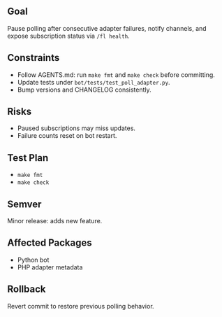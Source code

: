 ## Goal
Pause polling after consecutive adapter failures, notify channels, and expose subscription status via `/fl health`.

## Constraints
- Follow AGENTS.md: run `make fmt` and `make check` before committing.
- Update tests under `bot/tests/test_poll_adapter.py`.
- Bump versions and CHANGELOG consistently.

## Risks
- Paused subscriptions may miss updates.
- Failure counts reset on bot restart.

## Test Plan
- `make fmt`
- `make check`

## Semver
Minor release: adds new feature.

## Affected Packages
- Python bot
- PHP adapter metadata

## Rollback
Revert commit to restore previous polling behavior.
